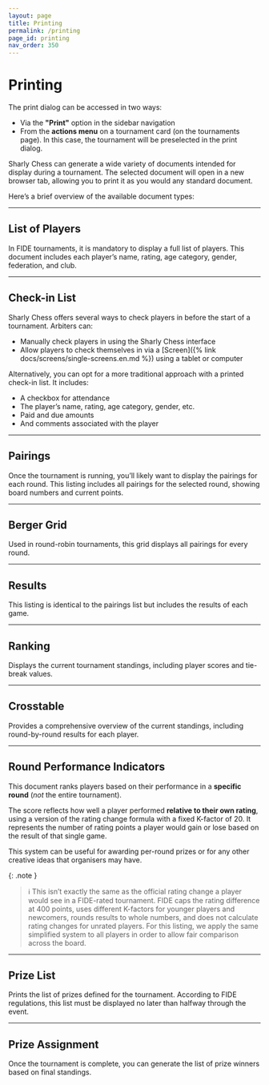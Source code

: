 ```yaml
---
layout: page
title: Printing
permalink: /printing
page_id: printing
nav_order: 350
---
```


# Printing

The print dialog can be accessed in two ways:

- Via the **"Print"** option in the sidebar navigation
- From the **actions menu** on a tournament card (on the tournaments page). In this case, the tournament will be preselected in the print dialog.

Sharly Chess can generate a wide variety of documents intended for display during a tournament.
The selected document will open in a new browser tab, allowing you to print it as you would any standard document.

Here’s a brief overview of the available document types:

---

## List of Players

In FIDE tournaments, it is mandatory to display a full list of players. This document includes each player’s name, rating, age category, gender, federation, and club.

---

## Check-in List

Sharly Chess offers several ways to check players in before the start of a tournament. Arbiters can:

- Manually check players in using the Sharly Chess interface
- Allow players to check themselves in via a [Screen]({% link docs/screens/single-screens.en.md %}) using a tablet or computer

Alternatively, you can opt for a more traditional approach with a printed check-in list. It includes:

- A checkbox for attendance
- The player’s name, rating, age category, gender, etc.
- Paid and due amounts
- And comments associated with the player

---

## Pairings

Once the tournament is running, you’ll likely want to display the pairings for each round. This listing includes all pairings for the selected round, showing board numbers and current points.

---

## Berger Grid

Used in round-robin tournaments, this grid displays all pairings for every round.

---

## Results

This listing is identical to the pairings list but includes the results of each game.

---

## Ranking

Displays the current tournament standings, including player scores and tie-break values.

---

## Crosstable

Provides a comprehensive overview of the current standings, including round-by-round results for each player.

---

## Round Performance Indicators

This document ranks players based on their performance in a **specific round** (_not_ the entire tournament).

The score reflects how well a player performed **relative to their own rating**, using a version of the rating change formula with a fixed K-factor of 20. It represents the number of rating points a player would gain or lose based on the result of that single game.

This system can be useful for awarding per-round prizes or for any other creative ideas that organisers may have.

{: .note }
> :information_source: This isn’t exactly the same as the official rating change a player would see in a FIDE-rated tournament.
> FIDE caps the rating difference at 400 points, uses different K-factors for younger players and newcomers,
> rounds results to whole numbers, and does not calculate rating changes for unrated players.
> For this listing, we apply the same simplified system to all players in order to allow fair comparison across the board.

---

## Prize List

Prints the list of prizes defined for the tournament. According to FIDE regulations, this list must be displayed no later than halfway through the event.

---

## Prize Assignment

Once the tournament is complete, you can generate the list of prize winners based on final standings.
